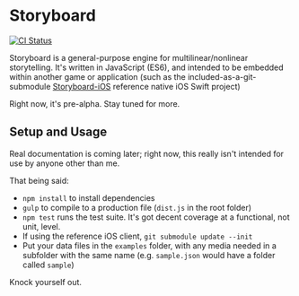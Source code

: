 # Storyboard

[![CI Status](http://img.shields.io/travis/lazerwalker/storyboard.svg?style=flat)](https://travis-ci.org/lazerwalker/storyboard)

Storyboard is a general-purpose engine for multilinear/nonlinear storytelling. It's written in JavaScript (ES6), and intended to be embedded within another game or application (such as the included-as-a-git-submodule [Storyboard-iOS](https://github.com/lazerwalker/storyboard-iOS.git) reference native iOS Swift project)

Right now, it's pre-alpha. Stay tuned for more.


## Setup and Usage

Real documentation is coming later; right now, this really isn't intended for use by anyone other than me.

That being said:

* `npm install` to install dependencies
* `gulp` to compile to a production file (`dist.js` in the root folder)
* `npm test` runs the test suite. It's got decent coverage at a functional, not unit, level.
* If using the reference iOS client, `git submodule update --init`
* Put your data files in the `examples` folder, with any media needed in a subfolder with the same name (e.g. `sample.json` would have a folder called `sample`)

Knock yourself out.